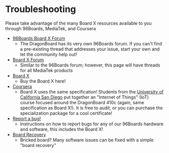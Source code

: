 # Troubleshooting

Please take advantage of the many Board X resources available to you through 96Boards, MediaTek, and Coursera

- [96Boards Board X Forum]()
   - The DragonBoard has its very own 96Boards forum. If you can't find a pre-existing thread that addresses your issue, start your own and let the community help out!
- [Board X Forum]()
   - Similar to the 96Boards forum; however, this page will have threads for all MediaTek products
- [Board X]()
   - Buy the Board X here! 
- [Coursera](https://www.coursera.org/specializations/internet-of-things)
   - Board X uses the same specification! Students from the [University of California San Diego](https://ucsd.edu/) put together an "Internet of Things" (IoT) course focused around the DragonBoard 410c (again, same specification as Board X!). It is free to audit, or you can purchase the specialization package for a cool certificate!
- [Report a bug!](../../../Report_a_bug.md)
   - Instructions on how to report bugs for any of our 96Boards hardware and software, this includes the Board X!
- [Board Recovery](../installation/board-recovery.md)
   - Bricked board? Many software issues can be fixed with a simple "board recovery"
